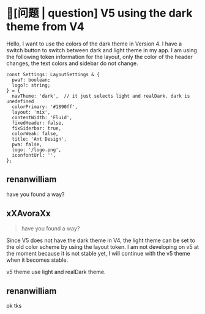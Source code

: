 # 🧐[问题 | question] V5 using the dark theme from V4

Hello, I want to use the colors of the dark theme in Version 4. I have a switch button to switch between dark and light theme in my app. I am using the following token information for the layout, only the color of the header changes, the text colors and sidebar do not change.

```
const Settings: LayoutSettings & {
  pwa?: boolean;
  logo?: string;
} = {
  navTheme: 'dark',  // it just selects light and realDark. dark is unedefined
  colorPrimary: '#1890ff',
  layout: 'mix',
  contentWidth: 'Fluid',
  fixedHeader: false,
  fixSiderbar: true,
  colorWeak: false,
  title: 'Ant Design',
  pwa: false,
  logo: '/logo.png',
  iconfontUrl: '',
};
```

## renanwilliam

have you found a way?

## xXAvoraXx

> have you found a way?

Since V5 does not have the dark theme in V4, the light theme can be set to the old color scheme by using the layout token. I am not developing on v5 at the moment because it is not stable yet, I will continue with the v5 theme when it becomes stable.

v5 theme use light and realDark theme.

## renanwilliam

ok tks
